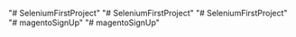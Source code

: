 "# SeleniumFirstProject" 
"# SeleniumFirstProject" 
"# SeleniumFirstProject" 
"# magentoSignUp" 
"# magentoSignUp" 
